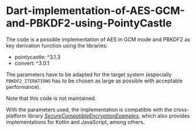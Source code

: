 # Dart-implementation-of-AES-GCM-and-PBKDF2-using-PointyCastle

The code is a possible implementation of AES in GCM mode and PBKDF2 as key derivation function using the libraries: 

  - pointycastle: ^3.1.3
  - convert: ^3.0.1

The parameters have to be adapted for the target system (especially `PBKDF2_ITERATIONS` has to be chosen as large as possible with acceptable performance). 

Note that this code is not maintained.

With the parameters used, the implementation is compatible with the cross-platform library [_SecureCompatibleEncryptionExamples_][1], which also provides implementations for Kotlin and JavaScript, among others. 



[1]: https://github.com/luke-park/SecureCompatibleEncryptionExamples 

